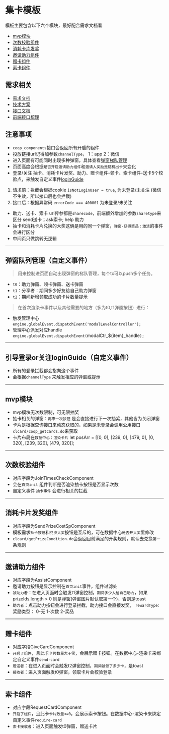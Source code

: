 # 集卡模板
模板主要包含以下六个模块，最好配合需求文档看
  - [mvp模块](#mvp模块)
  - [次数校验组件](#次数校验组件)
  - [消耗卡片发奖](#消耗卡片发奖组件)
  - [邀请助力组件](#邀请助力组件)
  - [赠卡组件](#赠卡组件)
  - [索卡组件](#索卡组件)

## 需求相关
  - [需求文档](http://cf.dui88.com/pages/viewpage.action?pageId=48340358)
  - [技术方案](http://cf.dui88.com/pages/viewpage.action?pageId=48349829)
  - [接口文档](http://ams.dui88.com/#/home/project/inside/api/list?groupID=607&childGroupID=1110&projectName=%E5%85%91%E5%90%A7&projectID=3)
  - [前端接口梳理](//yun.duiba.com.cn/h5/activity_custom/skins/yd-cq_191231/集卡模板.jpg)


## 注意事项
  - `coop_components`接口会返回所有开启的组件
  - 投放链接url记得加参数`channelType`， 1：app    2：微信
  - 进入页面有可能同时出现多种弹窗，具体查看[弹窗梯队管理](#弹窗队列管理（自定义事件）)
  - 页面高度会根据`是否开启邀请助力组件`和`邀请人奖励是随机出卡`来变化
  - 登录/关注 抽卡、消耗卡片发奖、助力、赠卡组件-领卡、索卡组件-送卡5个校验点，来触发自定义事件[loginGuide](#引导登录or关注loginGuide（自定义事件）)
   1. 请求前：拦截会根据cookie `isNotLoginUser = true`, 为未登录/未关注 (微信不生效，所以接口层也会拦截)
   2. 接口后：根据异常码  `errorCode === 400001` 为未登录/未关注
  - 助力、送卡、索卡 url传参都是`sharecode`，前端额外增加的参数`sharetype`来区分 send送卡；ask索卡; help 助力
  - 抽卡和消耗卡片兑换的大奖这俩是用的同一个弹窗，`弹窗-获得奖品：激活`的事件会进行区分
  - 中间页只做跳转无逻辑
---
## 弹窗队列管理（自定义事件）
> 用来控制进页面自动出现弹窗的梯队管理，每个tx可以push多个任务。
  * `t0`：助力弹窗、领卡弹窗、送卡弹窗
  * `t1`：分享者：期间多少好友给自己助力弹窗
  * `t2`：期间新增领取成功的卡片数量提示

> 在首次渲染卡事件以及其他需要的地方（多为t0,t1弹窗按钮）进行：
  - 触发管理中心 `engine.globalEvent.dispatchEvent('modalLevelController');`
  - 管理中心派发对应handle `engine.globalEvent.dispatchEvent(`modalCtr_${item}_handle`);`
---
## 引导登录or关注loginGuide（自定义事件）
 - 所有的登录拦截都会指向这个事件
 - 会根据`channelType` 来触发相应的弹窗或提示
---
## mvp模块
  - mvp模块无次数限制，可无限抽奖
  - 抽卡相关的弹窗：`再来一次按钮`  是会直接进行下一次抽奖，其他皆为关闭弹窗
  - 卡片是根据查询接口来动态获取的，如果是未登录会调用公用接口`clcard/coop_getCards.do`来获取
  - 卡片布局在`数据中心：渲染卡片` let posArr = [[0, 0], [239, 0], [479, 0], [0, 320], [239, 320], [479, 320]];
---
## 次数校验组件
  - 对应字段为JoinTimesCheckComponent
  - 会在`首页init` 组件判断是否渲染抽卡按钮是否显示次数
  - 自定义事件 `抽卡事件` 会进行相关的拦截
---
## 消耗卡片发奖组件
  - 对应字段为SendPrizeCostSpComponent
  - 模板需求`抽卡按钮`和`兑换大奖`按钮是互斥的，可在数据中心`是否开大奖`里修改
  - `clcard/getPrizeCondition.do`会返回目前满足的开奖规则，默认去兑换`第一`条规则
---
## 邀请助力组件
  - 对应字段为AssistComponent
  - 邀请助力按钮是显示控制在`首页init`事件，组件过滤处
  - `被助力者`：在进入页面时会触发t1弹窗控制，`期间多少人给自己助力`，如果prizeIds.length > 0 则是弹窗(弹窗图片默认取第一个)，否则是toast
  - `助力者`：点击助力按钮会进行登录拦截，助力接口会直接发奖， `rewardType`: 奖励类型： 0-无 1-次数 2-奖品
---
## 赠卡组件
  - 对应字段GiveCardComponent
  - `开启了组件`，且此卡`卡片数量大于零`，会展示赠卡按钮。在数据中心-渲染卡来绑定自定义事件`send-card`
  - `赠送者`：在进入页面时会触发t2弹窗控制，`期间被领了多少卡`，是toast
  - `接收者`：进入页面触发t0弹窗，领取卡片会校验登录
---
## 索卡组件
  - 对应字段RequestCardComponent
  - `开启了组件`，且此卡`卡片数量<=0`，会展示索卡按钮。在数据中心-渲染卡来绑定自定义事件`require-card`
  - `索卡接收者`：进入页面触发t0弹窗，赠送卡片
